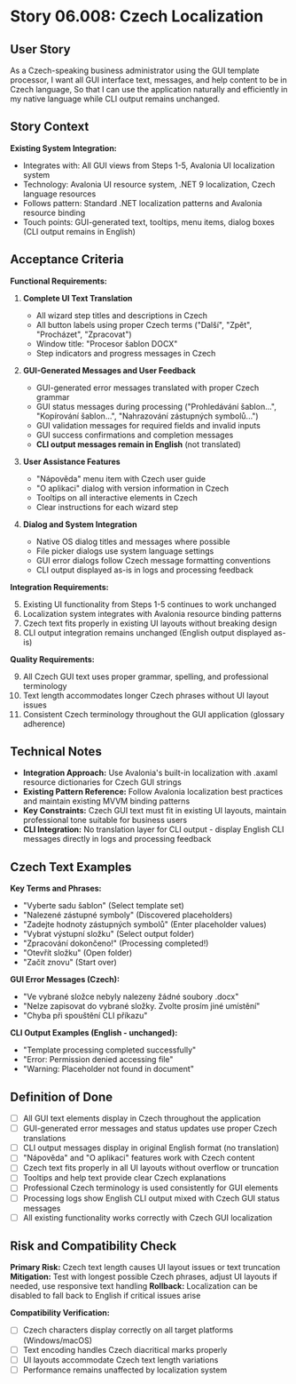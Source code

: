 # Story 06.008: Czech Localization

## User Story

As a Czech-speaking business administrator using the GUI template processor,
I want all GUI interface text, messages, and help content to be in Czech language,
So that I can use the application naturally and efficiently in my native language while CLI output remains unchanged.

## Story Context

**Existing System Integration:**
- Integrates with: All GUI views from Steps 1-5, Avalonia UI localization system
- Technology: Avalonia UI resource system, .NET 9 localization, Czech language resources
- Follows pattern: Standard .NET localization patterns and Avalonia resource binding
- Touch points: GUI-generated text, tooltips, menu items, dialog boxes (CLI output remains in English)

## Acceptance Criteria

**Functional Requirements:**

1. **Complete UI Text Translation**
   - All wizard step titles and descriptions in Czech
   - All button labels using proper Czech terms ("Další", "Zpět", "Procházet", "Zpracovat")
   - Window title: "Procesor šablon DOCX"
   - Step indicators and progress messages in Czech

2. **GUI-Generated Messages and User Feedback**
   - GUI-generated error messages translated with proper Czech grammar
   - GUI status messages during processing ("Prohledávání šablon...", "Kopírování šablon...", "Nahrazování zástupných symbolů...")
   - GUI validation messages for required fields and invalid inputs
   - GUI success confirmations and completion messages
   - **CLI output messages remain in English** (not translated)

3. **User Assistance Features**
   - "Nápověda" menu item with Czech user guide
   - "O aplikaci" dialog with version information in Czech
   - Tooltips on all interactive elements in Czech
   - Clear instructions for each wizard step

4. **Dialog and System Integration**
   - Native OS dialog titles and messages where possible
   - File picker dialogs use system language settings
   - GUI error dialogs follow Czech message formatting conventions
   - CLI output displayed as-is in logs and processing feedback

**Integration Requirements:**

5. Existing UI functionality from Steps 1-5 continues to work unchanged
6. Localization system integrates with Avalonia resource binding patterns
7. Czech text fits properly in existing UI layouts without breaking design
8. CLI output integration remains unchanged (English output displayed as-is)

**Quality Requirements:**

9. All Czech GUI text uses proper grammar, spelling, and professional terminology
10. Text length accommodates longer Czech phrases without UI layout issues
11. Consistent Czech terminology throughout the GUI application (glossary adherence)

## Technical Notes

- **Integration Approach:** Use Avalonia's built-in localization with .axaml resource dictionaries for Czech GUI strings
- **Existing Pattern Reference:** Follow Avalonia localization best practices and maintain existing MVVM binding patterns
- **Key Constraints:** Czech GUI text must fit in existing UI layouts, maintain professional tone suitable for business users
- **CLI Integration:** No translation layer for CLI output - display English CLI messages directly in logs and processing feedback

## Czech Text Examples

**Key Terms and Phrases:**
- "Vyberte sadu šablon" (Select template set)
- "Nalezené zástupné symboly" (Discovered placeholders) 
- "Zadejte hodnoty zástupných symbolů" (Enter placeholder values)
- "Vybrat výstupní složku" (Select output folder)
- "Zpracování dokončeno!" (Processing completed!)
- "Otevřít složku" (Open folder)
- "Začít znovu" (Start over)

**GUI Error Messages (Czech):**
- "Ve vybrané složce nebyly nalezeny žádné soubory .docx"
- "Nelze zapisovat do vybrané složky. Zvolte prosím jiné umístění"
- "Chyba při spouštění CLI příkazu"

**CLI Output Examples (English - unchanged):**
- "Template processing completed successfully"
- "Error: Permission denied accessing file"
- "Warning: Placeholder not found in document"

## Definition of Done

- [ ] All GUI text elements display in Czech throughout the application
- [ ] GUI-generated error messages and status updates use proper Czech translations
- [ ] CLI output messages display in original English format (no translation)
- [ ] "Nápověda" and "O aplikaci" features work with Czech content
- [ ] Czech text fits properly in all UI layouts without overflow or truncation
- [ ] Tooltips and help text provide clear Czech explanations
- [ ] Professional Czech terminology is used consistently for GUI elements
- [ ] Processing logs show English CLI output mixed with Czech GUI status messages
- [ ] All existing functionality works correctly with Czech GUI localization

## Risk and Compatibility Check

**Primary Risk:** Czech text length causes UI layout issues or text truncation
**Mitigation:** Test with longest possible Czech phrases, adjust UI layouts if needed, use responsive text handling
**Rollback:** Localization can be disabled to fall back to English if critical issues arise

**Compatibility Verification:**

- [ ] Czech characters display correctly on all target platforms (Windows/macOS)
- [ ] Text encoding handles Czech diacritical marks properly
- [ ] UI layouts accommodate Czech text length variations
- [ ] Performance remains unaffected by localization system